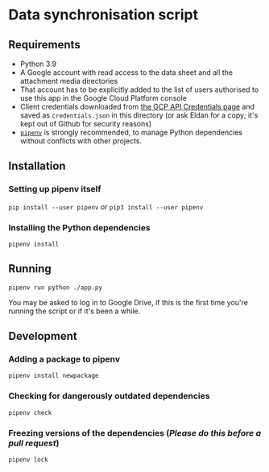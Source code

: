 # Data synchronisation script

## Requirements

* Python 3.9
* A Google account with read access to the data sheet and all the attachment media directories
* That account has to be explicitly added to the list of users authorised to use this app in the Google Cloud Platform console
* Client credentials downloaded from [the GCP API Credentials page](https://console.cloud.google.com/apis/credentials?project=ballard-historical-society) and saved as `credentials.json` in this directory (or ask Eldan for a copy; it's kept out of Github for security reasons)
* [`pipenv`](https://docs.pipenv.org/en/latest/) is strongly recommended, to manage Python dependencies without conflicts with other projects.

## Installation

### Setting up pipenv itself

`pip install --user pipenv` or `pip3 install --user pipenv`

### Installing the Python dependencies

`pipenv install`

## Running

`pipenv run python ./app.py`

You may be asked to log in to Google Drive, if this is the first time you're running the script or if it's been a while.

## Development

### Adding a package to pipenv

`pipenv install newpackage`

### Checking for dangerously outdated dependencies

`pipenv check`

### Freezing versions of the dependencies (*Please do this before a pull request*)

`pipenv lock`
